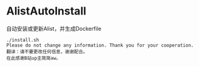 # AlistAutoInstall
自动安装或更新Alist，并生成Dockerfile
~~~
./install.sh
Please do not change any information. Thank you for your cooperation.
翻译：请不要更改任何信息，谢谢配合。
在此感谢B站up主简简aw。
~~~
